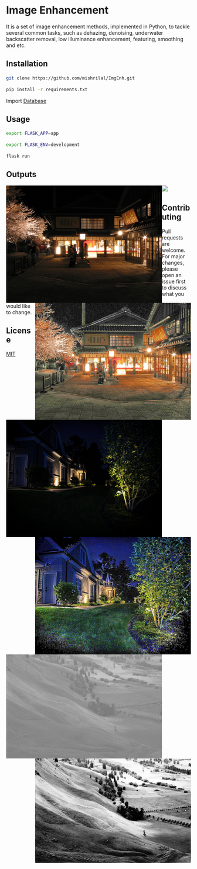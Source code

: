 # Image Enhancement

It is a set of image enhancement methods, implemented in Python, to tackle several common tasks, such as dehazing, denoising, underwater backscatter removal, low illuminance enhancement, featuring, smoothing and etc.

## Installation

```bash
git clone https://github.com/mishrilal/ImgEnh.git
```
```bash
pip install -r requirements.txt
```
Import [Database](https://github.com/mishrilal/ImgEnh/tree/main/Database)


## Usage
```bash
export FLASK_APP=app
```
```bash
export FLASK_ENV=development
```
```bash
flask run
```
## Outputs
<img src="/Screenshots/6-IN.jpg" width = "425" align="left"/> <img src="/Screenshots/6-OUT.jpg" width = "425" align="right"/>

<img src="/Screenshots/2-IN.jpg" width = "425" align="left"/> <img src="/Screenshots/2-OUT.jpg" width = "425" align="right"/>

<img src="/Screenshots/3-IN.jpg" width = "425" align="left"/> <img src="/Screenshots/3-OUT.jpg" width = "425" align="right"/>



<img src="https://mishrilal.github.io/assets/img/portfolio/imgEnh/ImgEnh_2.png" />

## Contributing
Pull requests are welcome. For major changes, please open an issue first to discuss what you would like to change.

## License
[MIT](https://choosealicense.com/licenses/mit/)
